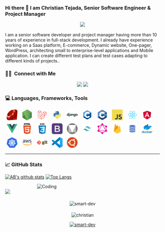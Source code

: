 ### Hi there 👋 I am Christian Tejada, Senior Software Engineer & Project Manager


<p align="center"> <img src="https://user-images.githubusercontent.com/120065120/212209674-07b3685e-1127-4f42-9871-3a423d343fa2.svg" /> </p>

I am a senior software developer and project manager having more than 10 years of experience in full-stack development.
I already have experience working on a Saas platform, E-commerce, Dynamic website, One-pager, WordPress, architecting small to enterprise-level applications and Mobile application. I can create different test plans and test cases adapting to different kinds of projects..

### 🤝🏻 &nbsp;Connect with Me

<p align="center">
<a href="https://www.linkedin.com/in/jonty16117/"><img src="https://img.shields.io/badge/-Jonty-0077B5?style=flat&logo=Linkedin&logoColor=white"/></a>
<a href="mailto:tejadachristian92@gmail.com"><img src="https://img.shields.io/badge/-tejadachristian92@gmail.com-D14836?style=flat&logo=Gmail&logoColor=white"/></a>
</p>


### 💻 Languages, Frameworks, Tools

<p float="left">
<img style="padding:5px;" align="center" alt="Ruby" width="35px" src="https://raw.githubusercontent.com/github/explore/80688e429a7d4ef2fca1e82350fe8e3517d3494d/topics/ruby/ruby.png">
 <img style="padding:5px;" align="center" alt="NodeJS" width="35px" src="https://raw.githubusercontent.com/github/explore/80688e429a7d4ef2fca1e82350fe8e3517d3494d/topics/nodejs/nodejs.png">
<img style="padding:5px;" align="center" alt="Laravel" width="35px" src="https://raw.githubusercontent.com/github/explore/56a826d05cf762b2b50ecbe7d492a839b04f3fbf/topics/laravel/laravel.png"> 
<img style="padding:5px;" align="center" alt="Python" width="35px" src="https://raw.githubusercontent.com/github/explore/80688e429a7d4ef2fca1e82350fe8e3517d3494d/topics/python/python.png">
<img style="padding:5px;" align="center" alt="Django" width="35px" src="https://raw.githubusercontent.com/github/explore/80688e429a7d4ef2fca1e82350fe8e3517d3494d/topics/django/django.png"> 
<img style="padding:5px;" align="center" alt="C" width="35px" src="https://raw.githubusercontent.com/github/explore/80688e429a7d4ef2fca1e82350fe8e3517d3494d/topics/c/c.png">
<img style="padding:5px;" align="center" alt="C++" width="35px" src="https://raw.githubusercontent.com/github/explore/80688e429a7d4ef2fca1e82350fe8e3517d3494d/topics/cpp/cpp.png">
<img style="padding:5px;" align="center" alt="JavaScript" width="35px" src="https://raw.githubusercontent.com/github/explore/80688e429a7d4ef2fca1e82350fe8e3517d3494d/topics/javascript/javascript.png">
<img style="padding:5px;" align="center" alt="ReactJs" width="35px" src="https://raw.githubusercontent.com/github/explore/80688e429a7d4ef2fca1e82350fe8e3517d3494d/topics/react/react.png">
<img style="padding:5px;" align="center" alt="Angular" width="35px" src="https://raw.githubusercontent.com/github/explore/80688e429a7d4ef2fca1e82350fe8e3517d3494d/topics/angular/angular.png">
<img style="padding:5px;" align="center" alt="Vue" width="35px" src="https://raw.githubusercontent.com/github/explore/80688e429a7d4ef2fca1e82350fe8e3517d3494d/topics/vue/vue.png">
<img style="padding:5px;" align="center" alt="HTML" width="35px" src="https://raw.githubusercontent.com/github/explore/80688e429a7d4ef2fca1e82350fe8e3517d3494d/topics/html/html.png">
<img style="padding:5px;" align="center" alt="CSS" width="35px" src="https://raw.githubusercontent.com/github/explore/80688e429a7d4ef2fca1e82350fe8e3517d3494d/topics/css/css.png">
<img style="padding:5px;" align="center" alt="BootStrap" width="35px" src="https://raw.githubusercontent.com/github/explore/80688e429a7d4ef2fca1e82350fe8e3517d3494d/topics/bootstrap/bootstrap.png">
<img style="padding:5px;" align="center" alt="Material-Design" width="35px" src="https://raw.githubusercontent.com/github/explore/80688e429a7d4ef2fca1e82350fe8e3517d3494d/topics/material-design/material-design.png">
<img style="padding:5px;" align="center" alt="Tailwind CSS" width="35px" src="https://raw.githubusercontent.com/github/explore/80688e429a7d4ef2fca1e82350fe8e3517d3494d/topics/tailwind/tailwind.png">
<img style="padding:5px;" align="center" alt="GraphQL" width="35px" src="https://raw.githubusercontent.com/github/explore/80688e429a7d4ef2fca1e82350fe8e3517d3494d/topics/graphql/graphql.png">
<img style="padding:5px;" align="center" alt="Firebase" width="35px" src="https://raw.githubusercontent.com/github/explore/80688e429a7d4ef2fca1e82350fe8e3517d3494d/topics/firebase/firebase.png">
<img style="padding:5px;" align="center" alt="SQL" width="35px" src="https://raw.githubusercontent.com/github/explore/80688e429a7d4ef2fca1e82350fe8e3517d3494d/topics/sql/sql.png">
<img style="padding:5px;" align="center" alt="Docker" width="35px" src="https://raw.githubusercontent.com/github/explore/80688e429a7d4ef2fca1e82350fe8e3517d3494d/topics/docker/docker.png">
<img style="padding:5px;" align="center" alt="Kubernetes" width="35px" src="https://raw.githubusercontent.com/github/explore/01ea2a586e5da744792d0ccfce2f68b861f29301/topics/kubernetes/kubernetes.png">
<img style="padding:5px;" align="center" alt="AWS" width="35px" src="https://raw.githubusercontent.com/github/explore/fbceb94436312b6dacde68d122a5b9c7d11f9524/topics/aws/aws.png">
<img style="padding:5px;" align="center" alt="Git" width="35px" src="https://raw.githubusercontent.com/github/explore/80688e429a7d4ef2fca1e82350fe8e3517d3494d/topics/git/git.png">
<img style="padding:5px;" align="center" alt="VS Code" width="35px" src="https://raw.githubusercontent.com/github/explore/80688e429a7d4ef2fca1e82350fe8e3517d3494d/topics/visual-studio-code/visual-studio-code.png">
<img style="padding:5px;" align="center" alt="Ubuntu" width="35px" src="https://raw.githubusercontent.com/github/explore/80688e429a7d4ef2fca1e82350fe8e3517d3494d/topics/ubuntu/ubuntu.png">
</p>

---

### 📈 GitHub Stats 

[![AB's github stats](https://github-readme-stats.vercel.app/api?username=iamcjt922&count_private=true&show_icons=true)](https://github.com/anuraghazra/github-readme-stats)
[![Top Langs](https://github-readme-stats.vercel.app/api/top-langs/?username=iamcjt922&layout=compact&langs_count=10)](https://github.com/anuraghazra/github-readme-stats)

<img align="right" alt="Coding" width="400" src="https://media.giphy.com/media/qgQUggAC3Pfv687qPC/giphy.gif"><br />
<img src="https://github-readme-stats.vercel.app/api/top-langs/?username=iamcjt922&theme=blue-green">
<p align="center" style='margin:20px'> <img src="https://komarev.com/ghpvc/?username=iamcjt922=Profile%20views&color=0e75b6&style=flat" alt="smart-dev" width='200'/> </p>

<p align="center"> <img width='100' src="https://user-images.githubusercontent.com/120065120/212206843-cf86b9c1-9557-4f3e-a49b-f54ba1703e05.png" alt="christian" /> </p>

<p align="center"> <a href="https://github.com/ryo-ma/github-profile-trophy"><img src="https://github-profile-trophy.vercel.app/?username=iamcjt922&theme=onedark" alt="smart-dev" /></a> </p>



